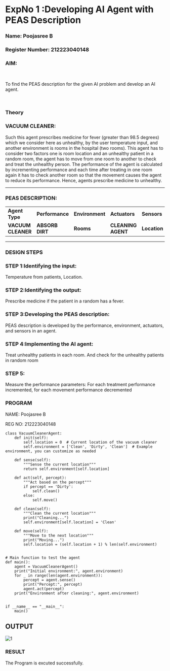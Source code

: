 <h1>ExpNo 1 :Developing AI Agent with PEAS Description</h1>
<h3>Name: Poojasree B</h3>
<h3>Register Number: 212223040148</h3>


<h3>AIM:</h3>
<br>
<p>To find the PEAS description for the given AI problem and develop an AI agent.</p>
<br>
<h3>Theory</h3>
<h3>VACUUM CLEANER:</h3>
<p>Such this agent prescribes medicine for fever (greater than 98.5 degrees) which we consider here as unhealthy, by the user temperature input, and another environment is rooms in the hospital (two rooms). This agent has to consider two factors one is room location and an unhealthy patient in a random room, the agent has to move from one room to another to check and treat the unhealthy person. The performance of the agent is calculated by incrementing performance and each time after treating in one room again it has to check another room so that the movement causes the agent to reduce its performance. Hence, agents prescribe medicine to unhealthy.</p>
<hr>
<h3>PEAS DESCRIPTION:</h3>
<table>
  <tr>
    <td><strong>Agent Type</strong></td>
    <td><strong>Performance</strong></td>
     <td><strong>Environment</strong></td>
    <td><strong>Actuators</strong></td>
    <td><strong>Sensors</strong></td>
  </tr>
    <tr>
    <td><strong>VACUUM CLEANER</strong></td>
    <td><strong>ABSORB DIRT</strong></td>
     <td><strong>Rooms</strong></td>
    <td><strong>CLEANING AGENT</strong></td>
    <td><strong>Location</strong></td>
  </tr>
</table>
<hr>
<H3>DESIGN STEPS</H3>
<h3>STEP 1:Identifying the input:</h3>
<p>Temperature from patients, Location.</p>
<h3>STEP 2:Identifying the output:</h3>
<p>Prescribe medicine if the patient in a random has a fever.</p>
<h3>STEP 3:Developing the PEAS description:</h3>
<p>PEAS description is developed by the performance, environment, actuators, and sensors in an agent.</p>
<h3>STEP 4:Implementing the AI agent:</h3>
<p>Treat unhealthy patients in each room. And check for the unhealthy patients in random room</p>
<h3>STEP 5:</h3>
<p>Measure the performance parameters: For each treatment performance incremented, for each movement performance decremented</p>

<h3>PROGRAM</h3>

NAME: Poojasree B

REG NO: 212223040148


```
class VacuumCleanerAgent:
    def init(self):
        self.location = 0  # Current location of the vacuum cleaner
        self.environment = ['Clean', 'Dirty', 'Clean']  # Example environment, you can customize as needed

    def sense(self):
        """Sense the current location"""
        return self.environment[self.location]

    def act(self, percept):
        """Act based on the percept"""
        if percept == 'Dirty':
            self.clean()
        else:
            self.move()

    def clean(self):
        """Clean the current location"""
        print("Cleaning...")
        self.environment[self.location] = 'Clean'

    def move(self):
        """Move to the next location"""
        print("Moving...")
        self.location = (self.location + 1) % len(self.environment)


# Main function to test the agent
def main():
    agent = VacuumCleanerAgent()
    print("Initial environment:", agent.environment)
    for _ in range(len(agent.environment)):
        percept = agent.sense()
        print("Percept:", percept)
        agent.act(percept)
    print("Environment after cleaning:", agent.environment)


if __name__ == "__main__":
    main()

```


## OUTPUT
![1](https://github.com/Ashwinkumar-03/19AI405ExpNo1/assets/118663725/d38cede4-e4b1-4bd8-8159-bbafbba0d11c)




<h3>RESULT</h3>
The Program is excuted successfully.
